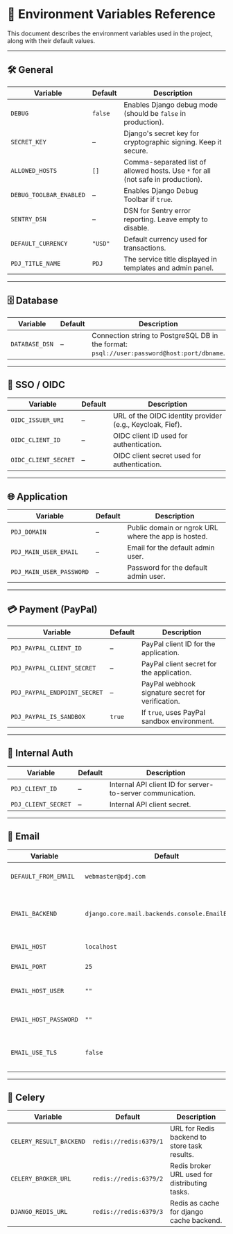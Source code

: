 # 📄 Environment Variables Reference

This document describes the environment variables used in the project, along with their default values.

---

## 🛠 General

| Variable                | Default | Description                                                                      |
| ----------------------- | ------- | -------------------------------------------------------------------------------- |
| `DEBUG`                 | `false` | Enables Django debug mode (should be `false` in production).                     |
| `SECRET_KEY`            | –       | Django's secret key for cryptographic signing. Keep it secure.                   |
| `ALLOWED_HOSTS`         | `[]`    | Comma-separated list of allowed hosts. Use `*` for all (not safe in production). |
| `DEBUG_TOOLBAR_ENABLED` | –       | Enables Django Debug Toolbar if `true`.                                          |
| `SENTRY_DSN`            | –       | DSN for Sentry error reporting. Leave empty to disable.                          |
| `DEFAULT_CURRENCY`      | `"USD"` | Default currency used for transactions.                                          |
| `PDJ_TITLE_NAME`        | `PDJ`   | The service title displayed in templates and admin panel.                        |

---

## 🗄 Database

| Variable       | Default | Description                                                                                |
| -------------- | ------- | ------------------------------------------------------------------------------------------ |
| `DATABASE_DSN` | –       | Connection string to PostgreSQL DB in the format: `psql://user:password@host:port/dbname`. |

---

## 🔐 SSO / OIDC

| Variable             | Default | Description                                               |
| -------------------- | ------- | --------------------------------------------------------- |
| `OIDC_ISSUER_URI`    | –       | URL of the OIDC identity provider (e.g., Keycloak, Fief). |
| `OIDC_CLIENT_ID`     | –       | OIDC client ID used for authentication.                   |
| `OIDC_CLIENT_SECRET` | –       | OIDC client secret used for authentication.               |

---

## 🌐 Application

| Variable                 | Default | Description                                         |
| ------------------------ | ------- | --------------------------------------------------- |
| `PDJ_DOMAIN`             | –       | Public domain or ngrok URL where the app is hosted. |
| `PDJ_MAIN_USER_EMAIL`    | –       | Email for the default admin user.                   |
| `PDJ_MAIN_USER_PASSWORD` | –       | Password for the default admin user.                |

---

## 💳 Payment (PayPal)

| Variable                     | Default | Description                                       |
| ---------------------------- | ------- | ------------------------------------------------- |
| `PDJ_PAYPAL_CLIENT_ID`       | –       | PayPal client ID for the application.             |
| `PDJ_PAYPAL_CLIENT_SECRET`   | –       | PayPal client secret for the application.         |
| `PDJ_PAYPAL_ENDPOINT_SECRET` | –       | PayPal webhook signature secret for verification. |
| `PDJ_PAYPAL_IS_SANDBOX`      | `true`  | If `true`, uses PayPal sandbox environment.       |

---

## 🔑 Internal Auth

| Variable            | Default | Description                                                |
| ------------------- | ------- | ---------------------------------------------------------- |
| `PDJ_CLIENT_ID`     | –       | Internal API client ID for server-to-server communication. |
| `PDJ_CLIENT_SECRET` | –       | Internal API client secret.                                |

---

## 📧 Email

| Variable              | Default                                          | Description                                                                                                                                                  |
| --------------------- | ------------------------------------------------ | ------------------------------------------------------------------------------------------------------------------------------------------------------------ |
| `DEFAULT_FROM_EMAIL`  | `webmaster@pdj.com`                              | Default email address for sending emails.                                                                                                                    |
| `EMAIL_BACKEND`       | `django.core.mail.backends.console.EmailBackend` | Django backend used for email. See [Django Docs](https://docs.djangoproject.com/en/5.1/topics/email/#obtaining-an-instance-of-an-email-backend) for details. |
| `EMAIL_HOST`          | `localhost`                                      | SMTP server host.                                                                                                                                            |
| `EMAIL_PORT`          | `25`                                             | SMTP server port.                                                                                                                                            |
| `EMAIL_HOST_USER`     | `""`                                             | SMTP login (can be empty).                                                                                                                                   |
| `EMAIL_HOST_PASSWORD` | `""`                                             | SMTP password or API key.                                                                                                                                    |
| `EMAIL_USE_TLS`       | `false`                                          | Use TLS encryption. Recommended: `true`.                                                                                                                     |

---

## 🧵 Celery

| Variable                | Default                | Description                                   |
| ----------------------- | ---------------------- | --------------------------------------------- |
| `CELERY_RESULT_BACKEND` | `redis://redis:6379/1` | URL for Redis backend to store task results.  |
| `CELERY_BROKER_URL`     | `redis://redis:6379/2` | Redis broker URL used for distributing tasks. |
| `DJANGO_REDIS_URL`      | `redis://redis:6379/3` | Redis as cache for django cache backend.      |

